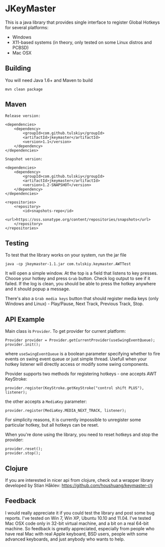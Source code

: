 JKeyMaster
==========

This is a java library that provides single interface to register Global Hotkeys for several platforms:

  * Windows
  * X11-based systems (in theory, only tested on some Linux distros and PCBSD)
  * Mac OSX

Building
--------

You will need Java 1.6+ and Maven to build

    mvn clean package

Maven
-----

    Release version:
    
    <dependencies>
        <dependency>
            <groupId>com.github.tulskiy</groupId>
            <artifactId>jkeymaster</artifactId>
            <version>1.1</version>
        </dependency>
    </dependencies>
    
    Snapshot version:
    
    <dependencies>
        <dependency>
            <groupId>com.github.tulskiy</groupId>
            <artifactId>jkeymaster</artifactId>
            <version>1.2-SNAPSHOT</version>
        </dependency>
    </dependencies>
    
    <repositories>
        <repository>
            <id>snapshots-repo</id>
            <url>https://oss.sonatype.org/content/repositories/snapshots</url>
        </repository>
    </repositories>

Testing
-------

To test that the library works on your system, run the jar file

    java -cp jkeymaster-1.1.jar com.tulskiy.keymaster.AWTTest

It will open a simple window. At the top is a field that listens to key presses.
Choose your hotkey and press `Grab` button. Check log output to see if it failed.
If the log is clean, you should be able to press the hotkey anywhere and it should
popup a message.

There's also a `Grab media keys` button that should register media keys
(only Windows and Linux) - Play/Pause, Next Track, Previous Track, Stop.

API Example
-----------

Main class is `Provider`. To get provider for current platform:

    Provider provider = Provider.getCurrentProvider(useSwingEventQueue);
    provider.init();
    
where `useSwingEventQueue` is a boolean parameter specifying whether to fire events
on swing event queue or just simple thread. Usefull when your hotkey listener will 
directly access or modify some swing components.

Provider supports two methods for registering hotkeys - one accepts AWT KeyStroke:

    provider.register(KeyStroke.getKeyStroke("control shift PLUS"), listener);

the other accepts a `MediaKey` parameter:

    provider.register(MediaKey.MEDIA_NEXT_TRACK, listener);

For simplicity reasons, it is currently impossible to unregister some particular
hotkey, but all hotkeys can be reset.

When you're done using the library, you need to reset hotkeys and stop the provider:

    provider.reset();
    provider.stop();
    
Clojure
-------

If you are interested in nicer api from clojure, check out a wrapper library 
developed by Stian Håklev: https://github.com/houshuang/keymaster-clj

Feedback
--------

I would really appreciate it if you could test the library and post some bug reports.
I've tested on Win 7, Win XP, Ubuntu 10.10 and 11.04. I've tested Mac OSX code
only in 32-bit virtual machine, and a bit on a real 64-bit machine. So feedback is greatly
appreciated, especially from people who have real Mac with real Apple keyboard,
BSD users, people with some advanced keyboards, and just anybody who wants to help.
